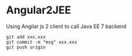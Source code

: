 # Angular2JEE
Using Angilar js 2 client to call Java EE 7 backend
```shell
git add xxx.xxx
git commit -m "msg" xxx.xxx
git push origin
```  
